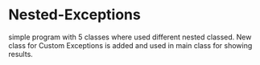 # Nested-Exceptions
simple program with 5 classes where used different nested classed.
New class for Custom Exceptions is added and used  in main class for showing results.
